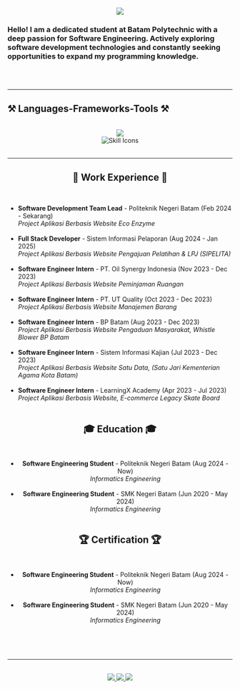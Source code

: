 <h1 align="center">
    <img src="https://readme-typing-svg.herokuapp.com/?font=Righteous&size=35&center=true&vCenter=true&width=500&height=70&duration=4000&lines=Hi+There!+👋;+I'm+Nabil+Aditya!;" />
</h1>

<h3 align="left">Hello! I am a dedicated student at Batam Polytechnic with a deep passion for Software Engineering. Actively exploring software development technologies and constantly seeking opportunities to expand my programming knowledge.</h3>

<br/>
<br/>


 <hr/>
 
<h2 align="left">⚒️ Languages-Frameworks-Tools ⚒️</h2>
<br/>
<div align="center">
    <img src="https://skillicons.dev/icons?i=bootstrap,html,css,vscode,github,figma,notion,git" />
    <br>
    <img src="https://skillicons.dev/icons?i=nodejs,python,javascript,cpp,java,php,laravel,flask,jquery,mysql,azure,windows" alt="Skill Icons" />
<br>
</div>

<br/>
<hr/>
 
<h2 align="center">💼 Work Experience 💼</h2>
<br/>
<div align="center">
    <ul align="left">
        <li><b>Software Development Team Lead</b> - Politeknik Negeri Batam (Feb 2024 - Sekarang)<br>
            <i>Project Aplikasi Berbasis Website Eco Enzyme</i>
        </li>
        <br>
        <li><b>Full Stack Developer</b> - Sistem Informasi Pelaporan (Aug 2024 - Jan 2025)<br>
            <i>Project Aplikasi Berbasis Website Pengajuan Pelatihan & LPJ (SIPELITA)</i>
        </li>
              <br>
        <li><b>Software Engineer Intern</b> - PT. Oil Synergy Indonesia (Nov 2023 - Dec 2023)<br>
            <i>Project Aplikasi Berbasis Website Peminjaman Ruangan</i>
        </li>
          <br>
        <li><b>Software Engineer Intern</b> - PT. UT Quality (Oct 2023 - Dec 2023)<br>
            <i>Project Aplikasi Berbasis Website Manajemen Barang</i>
        </li>
          <br>
        <li><b>Software Engineer Intern</b> - BP Batam (Aug 2023 -  Dec 2023)<br>
            <i>Project Aplikasi Berbasis Website Pengaduan Masyarakat, Whistle Blower BP Batam</i>
        </li>
          <br>
        <li><b>Software Engineer Intern</b> - Sistem Informasi Kajian (Jul 2023 -  Dec 2023)<br>
            <i>Project Aplikasi Berbasis Website Satu Data, (Satu Jari Kementerian Agama Kota Batam)</i>
        </li>
              <br>
        <li><b>Software Engineer Intern</b> - LearningX Academy (Apr 2023 - Jul 2023)<br>
            <i>Project Aplikasi Berbasis Website, E-commerce Legacy Skate Board</i>
        </li>
          <br>
    </ul>
</div>

<h2 align="center">🎓 Education 🎓</h2>
<br/>
<div align="center">
    <ul align="center">
        <li><b>Software Engineering Student</b> - Politeknik Negeri Batam (Aug 2024 - Now)<br>
            <i>Informatics Engineering</i>
        </li>
        <br>
            <li><b>Software Engineering Student</b> - SMK Negeri Batam (Jun 2020 - May 2024)<br>
            <i>Informatics Engineering</i>
        </li>
          <br>
    </ul>
</div>

<h2 align="center">🏆 Certification 🏆</h2>
<br/>
<div align="center">
    <ul align="center">
        <li><b>Software Engineering Student</b> - Politeknik Negeri Batam (Aug 2024 - Now)<br>
            <i>Informatics Engineering</i>
        </li>
        <br>
            <li><b>Software Engineering Student</b> - SMK Negeri Batam (Jun 2020 - May 2024)<br>
            <i>Informatics Engineering</i>
        </li>
          <br>
    </ul>
</div>



<br/><br/>

<hr/>

<br/>

<div align="center"> 
  <a href="mailto:nabiladitya2203@gmail.com">
    <img src="https://img.shields.io/badge/Gmail-333333?style=for-the-badge&logo=gmail&logoColor=red" />
  </a>
  <a href="https://www.linkedin.com/in/-nabiladityaa/" target="_blank">
    <img src="https://img.shields.io/badge/LinkedIn-0077B5?style=for-the-badge&logo=linkedin&logoColor=white" target="_blank" />
  </a>
  <a href="https://nabil-aditya.github.io/Personal-branding/" target="_blank">
     <img src="https://img.shields.io/badge/Portfolio-FF5722?style=for-the-badge&logo=todoist&logoColor=white" target="_blank" /> <!-- sqlite, safari, google-chrome are other good icon options -->
  </a>
</div>

<br/> 
